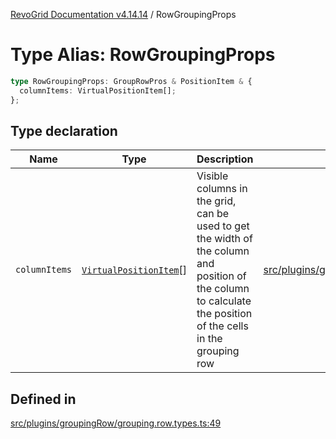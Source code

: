[RevoGrid Documentation v4.14.14](README.md) / RowGroupingProps

# Type Alias: RowGroupingProps

```ts
type RowGroupingProps: GroupRowPros & PositionItem & {
  columnItems: VirtualPositionItem[];
};
```

## Type declaration

| Name | Type | Description | Defined in |
| ------ | ------ | ------ | ------ |
| `columnItems` | [`VirtualPositionItem`](Interface.VirtualPositionItem.md)[] | Visible columns in the grid, can be used to get the width of the column and position of the column to calculate the position of the cells in the grouping row | [src/plugins/groupingRow/grouping.row.types.ts:54](https://github.com/revolist/revogrid/blob/fdfe81f10fb07db00151f14190ac038aded766a8/src/plugins/groupingRow/grouping.row.types.ts#L54) |

## Defined in

[src/plugins/groupingRow/grouping.row.types.ts:49](https://github.com/revolist/revogrid/blob/fdfe81f10fb07db00151f14190ac038aded766a8/src/plugins/groupingRow/grouping.row.types.ts#L49)
